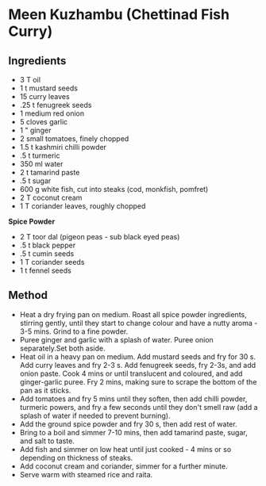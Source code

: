 # Meen Kuzhambu (Chettinad Fish Curry)

## Ingredients

- 3 T oil
- 1 t mustard seeds
- 15 curry leaves
- .25 t fenugreek seeds
- 1 medium red onion
- 5 cloves garlic
- 1 " ginger
- 2 small tomatoes, finely chopped
- 1.5 t kashmiri chilli powder
- .5 t turmeric
- 350 ml water
- 2 t tamarind paste
- .5 t sugar
- 600 g white fish, cut into steaks (cod, monkfish, pomfret)
- 2 T coconut cream
- 1 T coriander leaves, roughly chopped

**Spice Powder**
- 2 T toor dal (pigeon peas - sub black eyed peas)
- .5 t black pepper
- .5 t cumin seeds
- 1 T coriander seeds
- 1 t fennel seeds


## Method
- Heat a dry frying pan on medium. Roast all spice powder ingredients, stirring gently, until they start to change colour and have a nutty aroma - 3-5 mins. Grind to a fine powder.
- Puree ginger and garlic with a splash of water. Puree onion separately.Set both aside.
- Heat oil in a heavy pan on medium. Add mustard seeds and fry for 30 s. Add curry leaves and fry 2-3 s. Add fenugreek seeds, fry 2-3s, and add onion paste. Cook 4 mins or until translucent and coloured, and add ginger-garlic puree. Fry 2 mins, making sure to scrape the bottom of the pan as it sticks.
- Add tomatoes and fry 5 mins until they soften, then add chilli powder, turmeric powers, and fry a few seconds until they don't smell raw (add a splash of water if needed to prevent burning).
- Add the ground spice powder and fry 30 s, then add rest of water.
- Bring to a boil and simmer 7-10 mins, then add tamarind paste, sugar, and salt to taste.
- Add fish and simmer on low heat until just cooked - 4 mins or so depending on thickness of steaks.
- Add coconut cream and coriander, simmer for a further minute.
- Serve warm with steamed rice and raita.
